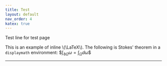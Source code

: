 ```yaml
---
title: Test
layout: default
nav_order: 4
katex: true
---
```


Test line for test page

This is an example of inline \\(\LaTeX\\). The following is Stokes' theorem in a
`displaymath` environment: \$$\int_{\partial \Omega} \omega = \int_{\Omega} d\omega\$$

----